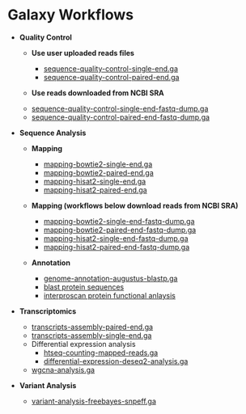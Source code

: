 # Galaxy Workflows

* **Quality Control**
    - **Use user uploaded reads files**
        + [sequence-quality-control-single-end.ga](https://raw.githubusercontent.com/MingChen0919/galaxy-workflows/master/sequence-quality-control-single-end.ga)
        + [sequence-quality-control-paired-end.ga](https://raw.githubusercontent.com/MingChen0919/galaxy-workflows/master/sequence-quality-control-paired-end.ga)
    
    - **Use reads downloaded from NCBI SRA**
    + [sequence-quality-control-single-end-fastq-dump.ga](https://raw.githubusercontent.com/MingChen0919/galaxy-workflows/master/sequence-quality-control-single-end-fastq-dump.ga)
    + [sequence-quality-control-paired-end-fastq-dump.ga](https://raw.githubusercontent.com/MingChen0919/galaxy-workflows/master/sequence-quality-control-paired-end-fastq-dump.ga)

* **Sequence Analysis**
    - **Mapping**
        + [mapping-bowtie2-single-end.ga](https://raw.githubusercontent.com/MingChen0919/galaxy-workflows/master/mapping-bowtie2-single-end.ga)
        + [mapping-bowtie2-paired-end.ga](https://raw.githubusercontent.com/MingChen0919/galaxy-workflows/master/mapping-bowtie2-paired-end.ga)
        + [mapping-hisat2-single-end.ga](https://raw.githubusercontent.com/MingChen0919/galaxy-workflows/master/mapping-hisat2-single-end.ga)
        + [mapping-hisat2-paired-end.ga](https://raw.githubusercontent.com/MingChen0919/galaxy-workflows/master/mapping-hisat2-paired-end.ga)
        
    - **Mapping (workflows below download reads from NCBI SRA)**    
        + [mapping-bowtie2-single-end-fastq-dump.ga](https://raw.githubusercontent.com/MingChen0919/galaxy-workflows/master/mapping-bowtie2-single-end-fastq-dump.ga)
        + [mapping-bowtie2-paired-end-fastq-dump.ga](https://raw.githubusercontent.com/MingChen0919/galaxy-workflows/master/mapping-bowtie2-paired-end-fastq-dump.ga)
        + [mapping-hisat2-single-end-fastq-dump.ga](https://raw.githubusercontent.com/MingChen0919/galaxy-workflows/master/mapping-hisat2-single-end-fastq-dump.ga)
        + [mapping-hisat2-paired-end-fastq-dump.ga](https://raw.githubusercontent.com/MingChen0919/galaxy-workflows/master/mapping-hisat2-paired-end-fastq-dump.ga)
        
    - **Annotation**
        + [genome-annotation-augustus-blastp.ga](https://raw.githubusercontent.com/MingChen0919/galaxy-workflows/master/genome-annotation-augustus-blastp.ga)
        + [blast protein sequences](https://raw.githubusercontent.com/MingChen0919/galaxy-workflows/master/blast-protein-sequences.ga)
        + [interproscan protein functional anlaysis](https://raw.githubusercontent.com/MingChen0919/galaxy-workflows/master/interproscan-protein-functional-analysis.ga)
    
* **Transcriptomics**
    + [transcripts-assembly-paired-end.ga](https://raw.githubusercontent.com/MingChen0919/galaxy-workflows/master/transcripts-assembly-paired-end.ga)
    + [transcripts-assembly-single-end.ga](https://raw.githubusercontent.com/MingChen0919/galaxy-workflows/master/transcripts-assembly-single-end.ga) 
    + Differential expression analysis
        - [htseq-counting-mapped-reads.ga](https://raw.githubusercontent.com/MingChen0919/galaxy-workflows/master/htseq-count-mapped-reads.ga)
        - [differential-expression-deseq2-analysis.ga](https://raw.githubusercontent.com/MingChen0919/galaxy-workflows/master/differential-expression-deseq2-analysis.ga)
    + [wgcna-analysis.ga](https://raw.githubusercontent.com/MingChen0919/galaxy-workflows/master/wgcna-analysis.ga)

* **Variant Analysis**
    + [variant-analysis-freebayes-snpeff.ga](https://raw.githubusercontent.com/MingChen0919/galaxy-workflows/master/variant-analysis-freebayes-snpeff.ga)